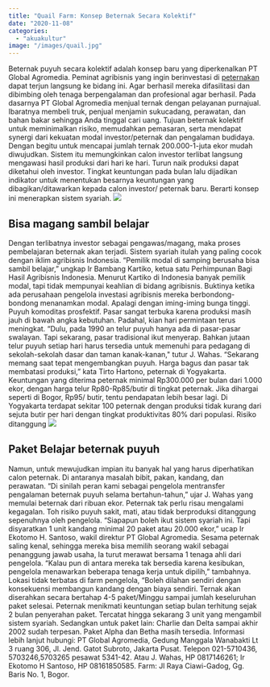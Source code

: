 ```yaml
---
title: "Quail Farm: Konsep Beternak Secara Kolektif"
date: "2020-11-08"
categories: 
  - "akuakultur"
image: "/images/quail.jpg"
---
```


Beternak puyuh secara kolektif adalah konsep baru yang diperkenalkan PT Global Agromedia. Peminat agribisnis yang ingin berinvestasi di [peternakan](http://localhost/mitra/peternakan "peternakan") dapat terjun langsung ke bidang ini. Agar berhasil mereka difasilitasi dan dibimbing oleh tenaga berpengalaman dan profesional agar berhasil. Pada dasarnya PT Global Agromedia menjual ternak dengan pelayanan purnajual. Ibaratnya membeli truk, penjual menjamin sukucadang, perawatan, dan bahan bakar sehingga Anda tinggal cari uang. Tujuan beternak kolektif untuk meminimalkan risiko, memudahkan pemasaran, serta mendapat synergi dari kekuatan modal investor/peternak dan pengalaman budidaya. Dengan begitu untuk mencapai jumlah ternak 200.000-1-juta ekor mudah diwujudkan. Sistem itu memungkinkan calon investor terlibat langsung mengawasi hasil produksi dari hari ke hari. Turun naik produksi dapat diketahui oleh investor. Tingkat keuntungan pada bulan lalu dijadikan indikator untuk menentukan besarnya keuntungan yang dibagikan/ditawarkan kepada calon investor/ peternak baru. Berarti konsep ini menerapkan sistem syariah. [![](/images/Quail-Farm1.jpg)](http://localhost/mitra/wp-content/uploads/2020/11/Quail-Farm1.jpg)

## Bisa magang sambil belajar

Dengan terlibatnya investor sebagai pengawas/magang, maka proses pembelajaran beternak akan terjadi. Sistem syariah itulah yang paling cocok dengan iklim agribisnis Indonesia. “Pemilik modal di samping berusaha bisa sambil belajar,” ungkap Ir Bambang Kartiko, ketua satu Perhimpunan Bagi Hasil Agribisnis Indonesia. Menurut Kartiko di Indonesia banyak pemilik modal, tapi tidak mempunyai keahlian di bidang agribisnis. Buktinya ketika ada perusahaan pengelola investasi agribisnis mereka berbondong-bondong menanamkan modal. Apalagi dengan iming-iming bunga tinggi. Puyuh komoditas prosfektif. Pasar sangat terbuka karena produksi masih jauh di bawah angka kebutuhan. Padahal, kian hari permintaan terus meningkat. “Dulu, pada 1990 an telur puyuh hanya ada di pasar-pasar swalayan. Tapi sekarang, pasar tradisional ikut menyerap. Bahkan jutaan telur puyuh setiap hari harus tersedia untuk memenuhi para pedagang di sekolah-sekolah dasar dan taman kanak-kanan," tutur J. Wahas. “Sekarang memang saat tepat mengembangkan puyuh. Harga bagus dan pasar tak membatasi produksi,” kata Tirto Hartono, peternak di Yogyakarta. Keuntungan yang diterima peternak minimal Rp300.000 per bulan dari 1.000 ekor, dengan harga telur Rp80-Rp85/butir di tingkat peternak. Jika dihargai seperti di Bogor, Rp95/ butir, tentu pendapatan lebih besar lagi. Di Yogyakarta terdapat sekitar 100 peternak dengan produksi tidak kurang dari sejuta butir per hari dengan tingkat produktivitas 80% dari populasi. Risiko ditanggung [![](/images/Quail-Farm.jpg)](http://localhost/mitra/wp-content/uploads/2020/11/Quail-Farm.jpg)

## Paket Belajar beternak puyuh

Namun, untuk mewujudkan impian itu banyak hal yang harus diperhatikan calon peternak. Di antaranya masalah bibit, pakan, kandang, dan perawatan. “Di sinilah peran kami sebagai pengelola mentransfer pengalaman beternak puyuh selama bertahun-tahun,” ujar J. Wahas yang memulai beternak dari ribuan ekor. Peternak tak perlu risau mengalami kegagalan. Toh risiko puyuh sakit, mati, atau tidak berproduksi ditanggung sepenuhnya oleh pengelola. “Siapapun boleh ikut sistem syariah ini. Tapi disyaratkan 1 unit kandang minimal 20 paket atau 20.000 ekor,” ucap Ir Ekotomo H. Santoso, wakil direktur PT Global Agromedia. Sesama peternak saling kenal, sehingga mereka bisa memilih seorang wakil sebagai penanggung jawab usaha, la turut merawat bersama 1 tenaga ahli dari pengelola. “Kalau pun di antara mereka tak bersedia karena kesibukan, pengelola menawarkan beberapa tenaga kerja untuk dipilih,” tambahnya. Lokasi tidak terbatas di farm pengelola, “Boleh dilahan sendiri dengan konsekuensi membangun kandang dengan biaya sendiri. Ternak akan diserahkan secara bertahap 4-5 paket/Minggu sampai jumlah keseluruhan paket selesai. Peternak menikmati keuntungan setiap bulan terhitung sejak 2 bulan penyerahan paket. Tercatat hingga sekarang 3 unit yang mengambil sistem syariah. Sedangkan untuk paket lain: Charlie dan Delta sampai akhir 2002 sudah terpesan. Paket Alpha dan Betha masih tersedia. Informasi lebih lanjut hubungi: PT Global Agromedia, Gedung Manggala Wanabakti Lt 3 ruang 306, Jl. Jend. Gatot Subroto, Jakarta Pusat. Telepon 021-5710436, 5703246,5703265 pesawat 5341-42. Atau J. Wahas, HP 0817146261; Ir Ekotomo H Santoso, HP 08161850585. Farm: Jl Raya Ciawi-Gadog, Gg. Baris No. 1, Bogor.
